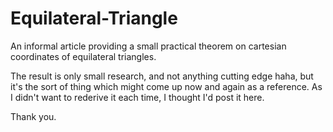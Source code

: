 Equilateral-Triangle
====================

An informal article providing a small practical theorem on cartesian coordinates of equilateral triangles.

The result is only small research, and not anything cutting edge haha, but it's the sort of thing which might
come up now and again as a reference. As I didn't want to rederive it each time, I thought I'd post it here.

Thank you.

